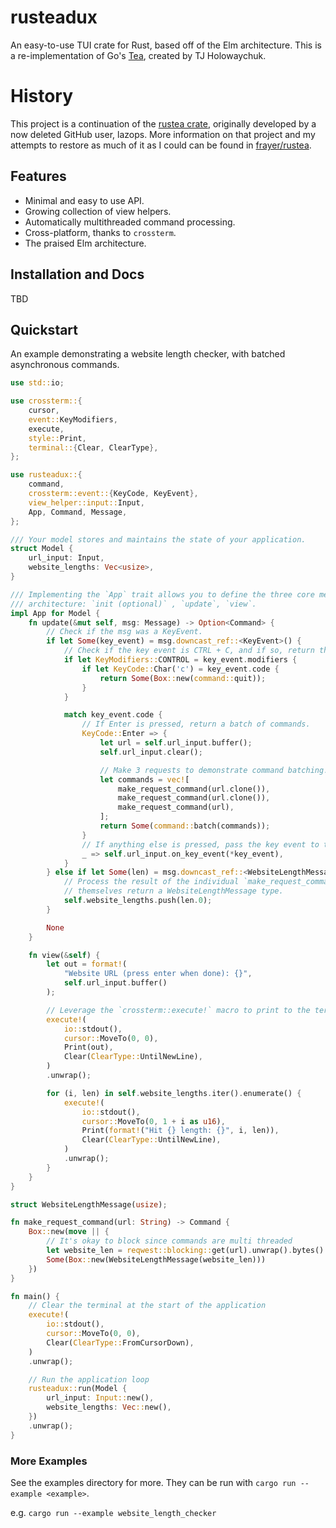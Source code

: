 # rusteadux

An easy-to-use TUI crate for Rust, based off of the Elm architecture. This is a
re-implementation of Go's [Tea](https://github.com/tj/go-tea), created by TJ
Holowaychuk.

# History

This project is a continuation of the [rustea
crate](https://crates.io/crates/rustea), originally developed by a now deleted
GitHub user, lazops. More information on that project and my attempts to
restore as much of it as I could can be found in
[frayer/rustea](https://github.com/frayer/rustea).

## Features

- Minimal and easy to use API.
- Growing collection of view helpers.
- Automatically multithreaded command processing.
- Cross-platform, thanks to `crossterm`.
- The praised Elm architecture.

## Installation and Docs

TBD

## Quickstart

An example demonstrating a website length checker, with batched asynchronous commands.

```rust
use std::io;

use crossterm::{
    cursor,
    event::KeyModifiers,
    execute,
    style::Print,
    terminal::{Clear, ClearType},
};

use rusteadux::{
    command,
    crossterm::event::{KeyCode, KeyEvent},
    view_helper::input::Input,
    App, Command, Message,
};

/// Your model stores and maintains the state of your application.
struct Model {
    url_input: Input,
    website_lengths: Vec<usize>,
}

/// Implementing the `App` trait allows you to define the three core methods of the ELM
/// architecture: `init (optional)` , `update`, `view`.
impl App for Model {
    fn update(&mut self, msg: Message) -> Option<Command> {
        // Check if the msg was a KeyEvent.
        if let Some(key_event) = msg.downcast_ref::<KeyEvent>() {
            // Check if the key event is CTRL + C, and if so, return the quit command.
            if let KeyModifiers::CONTROL = key_event.modifiers {
                if let KeyCode::Char('c') = key_event.code {
                    return Some(Box::new(command::quit));
                }
            }

            match key_event.code {
                // If Enter is pressed, return a batch of commands.
                KeyCode::Enter => {
                    let url = self.url_input.buffer();
                    self.url_input.clear();

                    // Make 3 requests to demonstrate command batching.
                    let commands = vec![
                        make_request_command(url.clone()),
                        make_request_command(url.clone()),
                        make_request_command(url),
                    ];
                    return Some(command::batch(commands));
                }
                // If anything else is pressed, pass the key event to the Input view helper.
                _ => self.url_input.on_key_event(*key_event),
            }
        } else if let Some(len) = msg.downcast_ref::<WebsiteLengthMessage>() {
            // Process the result of the individual `make_request_command` commands which
            // themselves return a WebsiteLengthMessage type.
            self.website_lengths.push(len.0);
        }

        None
    }

    fn view(&self) {
        let out = format!(
            "Website URL (press enter when done): {}",
            self.url_input.buffer()
        );

        // Leverage the `crossterm::execute!` macro to print to the terminal.
        execute!(
            io::stdout(),
            cursor::MoveTo(0, 0),
            Print(out),
            Clear(ClearType::UntilNewLine),
        )
        .unwrap();

        for (i, len) in self.website_lengths.iter().enumerate() {
            execute!(
                io::stdout(),
                cursor::MoveTo(0, 1 + i as u16),
                Print(format!("Hit {} length: {}", i, len)),
                Clear(ClearType::UntilNewLine),
            )
            .unwrap();
        }
    }
}

struct WebsiteLengthMessage(usize);

fn make_request_command(url: String) -> Command {
    Box::new(move || {
        // It's okay to block since commands are multi threaded
        let website_len = reqwest::blocking::get(url).unwrap().bytes().unwrap().len();
        Some(Box::new(WebsiteLengthMessage(website_len)))
    })
}

fn main() {
    // Clear the terminal at the start of the application
    execute!(
        io::stdout(),
        cursor::MoveTo(0, 0),
        Clear(ClearType::FromCursorDown),
    )
    .unwrap();

    // Run the application loop
    rusteadux::run(Model {
        url_input: Input::new(),
        website_lengths: Vec::new(),
    })
    .unwrap();
}
```

### More Examples

See the examples directory for more. They can be run with `cargo run --example <example>`.

e.g. `cargo run --example website_length_checker`
